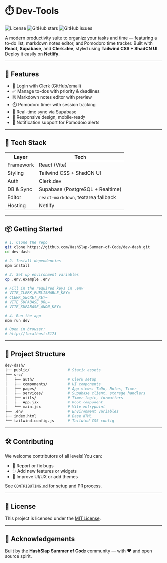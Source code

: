 
# ⏱️ Dev-Tools

![License](https://img.shields.io/badge/license-MIT-brightgreen)
![GitHub stars](https://img.shields.io/github/stars/HashSlap-Summer-of-Code/dev-dash)
![GitHub issues](https://img.shields.io/github/issues/HashSlap-Summer-of-Code/dev-dash)

A modern productivity suite to organize your tasks and time — featuring a to-do list, markdown notes editor, and Pomodoro time tracker. Built with **React**, **Supabase**, and **Clerk.dev**, styled using **Tailwind CSS + ShadCN UI**. Deploy it easily on **Netlify**.

---

## 🚀 Features

- 🔐 Login with Clerk (GitHub/email)
- ✅ Manage to-dos with priority & deadlines
- 🗒️ Markdown notes editor with preview
- ⏱️ Pomodoro timer with session tracking
- 🔄 Real-time sync via Supabase
- 📱 Responsive design, mobile-ready
- 🔔 Notification support for Pomodoro alerts

---

## 🧱 Tech Stack

| Layer         | Tech                              |
|---------------|------------------------------------|
| Framework     | React (Vite)                      |
| Styling       | Tailwind CSS + ShadCN UI           |
| Auth          | Clerk.dev                          |
| DB & Sync     | Supabase (PostgreSQL + Realtime)   |
| Editor        | `react-markdown`, textarea fallback|
| Hosting       | Netlify                            |

---

## 📦 Getting Started

```bash
# 1. Clone the repo
git clone https://github.com/HashSlap-Summer-of-Code/dev-dash.git
cd dev-dash

# 2. Install dependencies
npm install

# 3. Set up environment variables
cp .env.example .env

# Fill in the required keys in .env:
# VITE_CLERK_PUBLISHABLE_KEY=
# CLERK_SECRET_KEY=
# VITE_SUPABASE_URL=
# VITE_SUPABASE_ANON_KEY=

# 4. Run the app
npm run dev

# Open in browser:
# http://localhost:5173
````

---

## 📁 Project Structure

```bash
dev-dash/
├── public/                 # Static assets
├── src/
│   ├── auth/               # Clerk setup
│   ├── components/         # UI components
│   ├── pages/              # App views: ToDo, Notes, Timer
│   ├── services/           # Supabase client, storage handlers
│   ├── utils/              # Timer logic, formatters
│   ├── App.jsx             # Root component
│   └── main.jsx            # Vite entrypoint
├── .env                    # Environment variables
├── index.html              # Base HTML
└── tailwind.config.js      # Tailwind CSS config
```

---

## 🛠 Contributing

We welcome contributors of all levels! You can:

* 🐞 Report or fix bugs
* ✨ Add new features or widgets
* 🎨 Improve UI/UX or add themes

See [`CONTRIBUTING.md`](CONTRIBUTING.md) for setup and PR process.

---

## 📜 License

This project is licensed under the [MIT License](LICENSE).

---

## 🙌 Acknowledgements

Built by the **HashSlap Summer of Code** community — with ❤️ and open source spirit.

